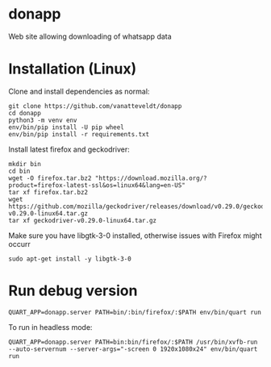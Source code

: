 # donapp
Web site allowing downloading of whatsapp data


# Installation (Linux)

Clone and install dependencies as normal:

```{sh}
git clone https://github.com/vanatteveldt/donapp
cd donapp
python3 -m venv env
env/bin/pip install -U pip wheel
env/bin/pip install -r requirements.txt
```

Install latest firefox and geckodriver:

```{sh}
mkdir bin
cd bin
wget -O firefox.tar.bz2 "https://download.mozilla.org/?product=firefox-latest-ssl&os=linux64&lang=en-US"
tar xf firefox.tar.bz2
wget https://github.com/mozilla/geckodriver/releases/download/v0.29.0/geckodriver-v0.29.0-linux64.tar.gz
tar xf geckodriver-v0.29.0-linux64.tar.gz      
```

Make sure you have libgtk-3-0 installed, otherwise issues with Firefox might occurr
```
sudo apt-get install -y libgtk-3-0
```

# Run debug version

```{sh}
QUART_APP=donapp.server PATH=bin/:bin/firefox/:$PATH env/bin/quart run
```

To run in headless mode:
```{sh}
QUART_APP=donapp.server PATH=bin:bin/firefox/:$PATH /usr/bin/xvfb-run --auto-servernum --server-args="-screen 0 1920x1080x24" env/bin/quart run
```
